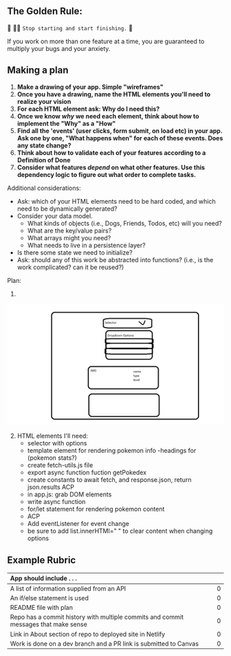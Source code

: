 ## The Golden Rule:

🦸 🦸‍♂️ `Stop starting and start finishing.` 🏁

If you work on more than one feature at a time, you are guaranteed to multiply your bugs and your anxiety.

## Making a plan

1. **Make a drawing of your app. Simple "wireframes"**
1. **Once you have a drawing, name the HTML elements you'll need to realize your vision**
1. **For each HTML element ask: Why do I need this?**
1. **Once we know _why_ we need each element, think about how to implement the "Why" as a "How"**
1. **Find all the 'events' (user clicks, form submit, on load etc) in your app. Ask one by one, "What happens when" for each of these events. Does any state change?**
1. **Think about how to validate each of your features according to a Definition of Done**
1. **Consider what features _depend_ on what other features. Use this dependency logic to figure out what order to complete tasks.**

Additional considerations:

-   Ask: which of your HTML elements need to be hard coded, and which need to be dynamically generated?
-   Consider your data model.
    -   What kinds of objects (i.e., Dogs, Friends, Todos, etc) will you need?
    -   What are the key/value pairs?
    -   What arrays might you need?
    -   What needs to live in a persistence layer?
-   Is there some state we need to initialize?
-   Ask: should any of this work be abstracted into functions? (i.e., is the work complicated? can it be reused?)

Plan:

1) 

![pokedex wirefame](/assets/pokedexWireframe.png "pokedex")

2) HTML elements I'll need:
    - selector with options
    - template element for rendering pokemon info
    -headings for (pokemon stats?)
    - create fetch-utils.js file
    - export async function fuction getPokedex
    - create constants to await fetch, and response.json, return json.results
    ACP
    - in app.js: grab DOM elements
    - write async function
    - for/let statement for rendering pokemon content
    - ACP
    - Add eventListener for event change
    - be sure to add list.innerHTMl=" " to clear content when changing options



## Example Rubric

| App should include . . .                                                            |     |
| :---------------------------------------------------------------------------------- | --: |
| A list of information supplied from an API                                          |   0 |
| An if/else statement is used                                                        |   0 |
| README file with plan                                                               |   0 |
| Repo has a commit history with multiple commits and commit messages that make sense |   0 |
| Link in About section of repo to deployed site in Netlify                           |   0 |
| Work is done on a dev branch and a PR link is submitted to Canvas                   |   0 |